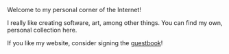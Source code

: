 Welcome to my personal corner of the Internet!

I really like creating software, art, among other things. You can find my own, personal collection here.

If you like my website, consider signing the [guestbook](/guestbook)!